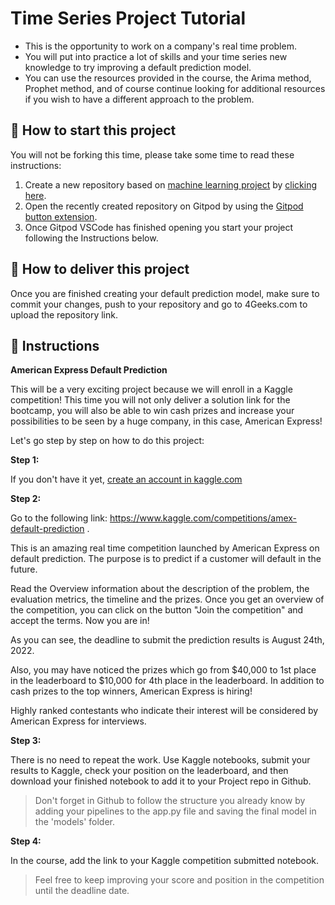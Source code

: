 <!-- hide -->
# Time Series Project Tutorial
<!-- endhide -->

- This is the opportunity to work on a company's real time problem.
- You will put into practice a lot of skills and your time series new knowledge to try improving a default prediction model.
- You can use the resources provided in the course, the Arima method, Prophet method, and of course continue looking for additional resources if you wish to have a different approach to the problem.

## 🌱  How to start this project

You will not be forking this time, please take some time to read these instructions:

1. Create a new repository based on [machine learning project](https://github.com/4GeeksAcademy/machine-learning-python-template/generate) by [clicking here](https://github.com/4GeeksAcademy/machine-learning-python-template).
2. Open the recently created repository on Gitpod by using the [Gitpod button extension](https://www.gitpod.io/docs/browser-extension/).
3. Once Gitpod VSCode has finished opening you start your project following the Instructions below.

## 🚛 How to deliver this project

Once you are finished creating your default prediction model, make sure to commit your changes, push to your repository and go to 4Geeks.com to upload the repository link.

## 📝 Instructions

**American Express Default Prediction**

This will be a very exciting project because we will enroll in a Kaggle competition! This time you will not only deliver a solution link for the bootcamp, you will also be able to win cash prizes and increase your possibilities to be seen by a huge company, in this case, American Express!

Let's go step by step on how to do this project:

**Step 1:**

If you don't have it yet, [create an account in kaggle.com](https://www.kaggle.com/)

**Step 2:**

Go to the following link: https://www.kaggle.com/competitions/amex-default-prediction .

This is an amazing real time competition launched by American Express on default prediction. The purpose is to predict if a customer will default in the future.

Read the Overview information about the description of the problem, the evaluation metrics, the timeline and the prizes. Once you get an overview of the competition, you can click on the button "Join the competition" and accept the terms. Now you are in!

As you can see, the deadline to submit the prediction results is August 24th, 2022.

Also, you may have noticed the prizes which go from $40,000 to 1st place in the leaderboard to $10,000 for 4th place in the leaderboard. In addition to cash prizes to the top winners, American Express is hiring!

Highly ranked contestants who indicate their interest will be considered by American Express for interviews.

**Step 3:**

There is no need to repeat the work. Use Kaggle notebooks, submit your results to Kaggle, check your position on the leaderboard, and then download your finished notebook to add it to your Project repo in Github.

> Don't forget in Github to follow the structure you already know by adding your pipelines to the app.py file and saving the final model in the 'models' folder.

**Step 4:**

In the course, add the link to your Kaggle competition submitted notebook.

> Feel free to keep improving your score and position in the competition until the deadline date.
